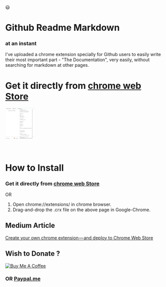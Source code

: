:smiley:
# Github Readme Markdown
### at an instant

I've uploaded a chrome extension specially for Github users to easily write their most important part - "The Documentation", very easily, without searching for markdown at other pages.

# Get it directly from [chrome web Store](https://chrome.google.com/webstore/detail/github-readme-markdown/paacehodnnofnmhogoclomamladkpabg?hl=en&authuser=0)

[<img src="./demo.png" height ="100px"/>](https://www.youtube.com/watch?v=tNZjZklPdIg)

<br>

# How to Install

### Get it directly from [chrome web Store](https://chrome.google.com/webstore/detail/github-readme-markdown/paacehodnnofnmhogoclomamladkpabg?hl=en&authuser=0)
OR
1. Open chrome://extensions/ in chrome browser.
2. Drag-and-drop the .crx file on the above page in Google-Chrome.

## Medium Article
[Create your own chrome extension — and deploy to Chrome Web Store](https://medium.com/coolanant999/create-your-own-chrome-extension-and-deploy-to-chrome-web-store-66685bc18b8)


## Wish to Donate ?
<a href="https://www.buymeacoffee.com/anant016" target="_blank"><img src="https://cdn.buymeacoffee.com/buttons/v2/default-green.png" alt="Buy Me A Coffee" height= "60px" width="217px" ></a>
### OR [Paypal.me](https://www.paypal.me/ARungta)
